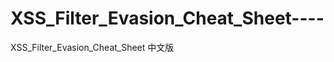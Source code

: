 XSS_Filter_Evasion_Cheat_Sheet----
==================================

XSS_Filter_Evasion_Cheat_Sheet 中文版
